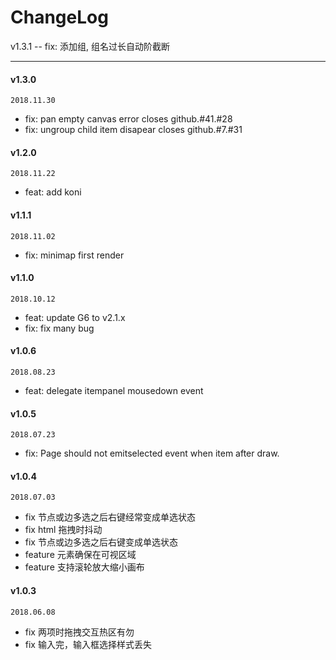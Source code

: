
# ChangeLog

v1.3.1
-- fix: 添加组, 组名过长自动阶截断

---

#### v1.3.0

`2018.11.30`

- fix: pan empty canvas error closes github.#41.#28
- fix: ungroup child item disapear closes github.#7.#31

#### v1.2.0

`2018.11.22`

- feat: add koni

#### v1.1.1

`2018.11.02`

- fix: minimap first render

#### v1.1.0

`2018.10.12`

- feat: update G6 to v2.1.x
- fix: fix many bug

#### v1.0.6

`2018.08.23`

- feat:   delegate itempanel mousedown event 

#### v1.0.5

`2018.07.23`

- fix:    Page should not emitselected event when item after draw. 

#### v1.0.4

`2018.07.03`

- fix     节点或边多选之后右键经常变成单选状态
- fix     html 拖拽时抖动
- fix     节点或边多选之后右键变成单选状态 
- feature 元素确保在可视区域
- feature 支持滚轮放大缩小画布

#### v1.0.3

`2018.06.08`

- fix 两项时拖拽交互热区有勿
- fix 输入完，输入框选择样式丢失

